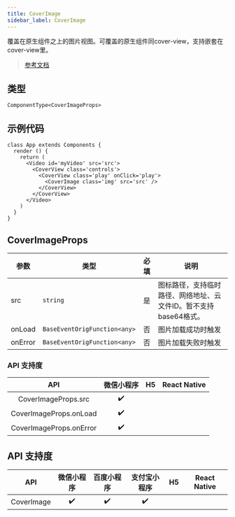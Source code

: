 ```yaml
---
title: CoverImage
sidebar_label: CoverImage
---
```


覆盖在原生组件之上的图片视图。可覆盖的原生组件同cover-view，支持嵌套在cover-view里。

> [参考文档](https://developers.weixin.qq.com/miniprogram/dev/component/cover-image.html)

## 类型

```tsx
ComponentType<CoverImageProps>
```

## 示例代码

```tsx
class App extends Components {
  render () {
    return (
      <Video id='myVideo' src='src'>
        <CoverView class='controls'>
          <CoverView class='play' onClick='play'>
            <CoverImage class='img' src='src' />
          </CoverView>
        </CoverView>
      </Video>
    )
  }
}
```

## CoverImageProps

<table>
  <thead>
    <tr>
      <th>参数</th>
      <th>类型</th>
      <th style="text-align:center">必填</th>
      <th>说明</th>
    </tr>
  </thead>
  <tbody>
    <tr>
      <td>src</td>
      <td><code>string</code></td>
      <td style="text-align:center">是</td>
      <td>图标路径，支持临时路径、网络地址、云文件ID。暂不支持base64格式。</td>
    </tr>
    <tr>
      <td>onLoad</td>
      <td><code>BaseEventOrigFunction&lt;any&gt;</code></td>
      <td style="text-align:center">否</td>
      <td>图片加载成功时触发</td>
    </tr>
    <tr>
      <td>onError</td>
      <td><code>BaseEventOrigFunction&lt;any&gt;</code></td>
      <td style="text-align:center">否</td>
      <td>图片加载失败时触发</td>
    </tr>
  </tbody>
</table>

### API 支持度

| API | 微信小程序 | H5 | React Native |
| :---: | :---: | :---: | :---: |
| CoverImageProps.src | ✔️ |  |  |
| CoverImageProps.onLoad | ✔️ |  |  |
| CoverImageProps.onError | ✔️ |  |  |

## API 支持度

| API | 微信小程序 | 百度小程序 | 支付宝小程序 | H5 | React Native |
| :---: | :---: | :---: | :---: | :---: | :---: |
| CoverImage | ✔️ | ✔️ | ✔️ |  |  |
